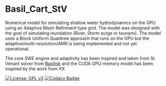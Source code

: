 # Basil_Cart_StV
Numerical model for simulating shallow water hydrodynamics on the GPU using an Adaptive Mesh Refinment type grid. The model was designed with the goal of simulating inundation (River, Storm surge or tsunami). The model uses a Block Uniform Quadtree approach that runs on the GPU but the adaptive/multi-resolution/AMR is being implemented and not yet operational.

The core SWE engine and adaptivity has been inspired and taken from St Venant solver from [Basilisk](http://basilisk.fr/) and the CUDA GPU memory model has been inspired by the work from XX



[![License: GPL v3](https://img.shields.io/badge/License-GPL%20v3-brightgreen.svg)](https://www.gnu.org/licenses/gpl-3.0)
[![Codacy Badge](https://api.codacy.com/project/badge/Grade/8d871cf493e94a6eb474eaa30f573583)](https://www.codacy.com/project/CyprienBosserelle/Basil_Cart_StV/dashboard?utm_source=github.com&amp;utm_medium=referral&amp;utm_content=CyprienBosserelle/Basil_Cart_StV&amp;utm_campaign=Badge_Grade_Dashboard)
